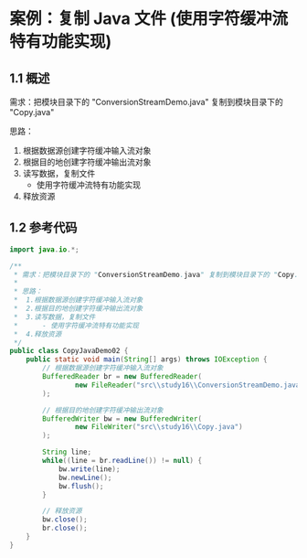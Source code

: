 # 案例：复制 Java 文件 (使用字符缓冲流特有功能实现)

## 1.1 概述

需求：把模块目录下的 "ConversionStreamDemo.java" 复制到模块目录下的 "Copy.java"

思路：

1. 根据数据源创建字符缓冲输入流对象
2. 根据目的地创建字符缓冲输出流对象
3. 读写数据，复制文件
   - 使用字符缓冲流特有功能实现
4. 释放资源

## 1.2 参考代码

```java
import java.io.*;

/**
 * 需求：把模块目录下的 "ConversionStreamDemo.java" 复制到模块目录下的 "Copy.java"
 *
 * 思路：
 *  1.根据数据源创建字符缓冲输入流对象
 *  2.根据目的地创建字符缓冲输出流对象
 *  3.读写数据，复制文件
 *      - 使用字符缓冲流特有功能实现
 *  4.释放资源
 */
public class CopyJavaDemo02 {
    public static void main(String[] args) throws IOException {
        // 根据数据源创建字符缓冲输入流对象
        BufferedReader br = new BufferedReader(
                new FileReader("src\\study16\\ConversionStreamDemo.java")
        );

        // 根据目的地创建字符缓冲输出流对象
        BufferedWriter bw = new BufferedWriter(
                new FileWriter("src\\study16\\Copy.java")
        );

        String line;
        while((line = br.readLine()) != null) {
            bw.write(line);
            bw.newLine();
            bw.flush();
        }

        // 释放资源
        bw.close();
        br.close();
    }
}
```

